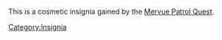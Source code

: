 This is a cosmetic insignia gained by the [Mervue Patrol
Quest](Mervue_Patrol_Quest "wikilink").

[Category:Insignia](Category:Insignia "wikilink")
